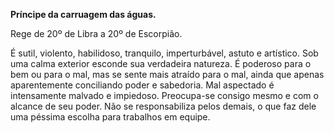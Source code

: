 **Príncipe da carruagem das águas.**

  

Rege de 20º de Libra a 20º de Escorpião.

  

É sutil, violento, habilidoso, tranquilo, imperturbável, astuto e artístico.
Sob uma calma exterior esconde sua verdadeira natureza. É poderoso para o bem
ou para o mal, mas se sente mais atraído para o mal, ainda que apenas
aparentemente conciliando poder e sabedoria. Mal aspectado é intensamente
malvado e impiedoso. Preocupa-se consigo mesmo e com o alcance de seu poder.
Não se responsabiliza pelos demais, o que faz dele uma péssima escolha para
trabalhos em equipe.

